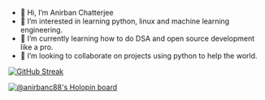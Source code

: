 - 👋 Hi, I’m Anirban Chatterjee
- 👀 I’m interested in learning python, linux and machine learning engineering.
- 🌱 I’m currently learning how to do DSA and open source development like a pro.
- 💞️ I’m looking to collaborate on projects using python to help the world.
<!---
- 📫 How to reach me ... I'm available on anirbanc88@gmail.com and on twitter @anirbanc88
--->
<!---
anibanc/anibanc is a ✨ special ✨ repository because its `README.md` (this file) appears on your GitHub profile.
You can click the Preview link to take a look at your changes.
--->

[![GitHub Streak](https://streak-stats.demolab.com/?user=anirban-oss&theme=dark)](https://git.io/streak-stats)

[![@anirbanc88's Holopin board](https://holopin.me/anirbanc88)](https://holopin.io/@anirbanc88)
